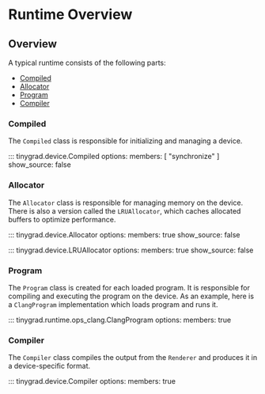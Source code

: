 # Runtime Overview

## Overview

A typical runtime consists of the following parts:

- [Compiled](#compiled)
- [Allocator](#allocator)
- [Program](#program)
- [Compiler](#compiler)

### Compiled

The `Compiled` class is responsible for initializing and managing a device.

::: tinygrad.device.Compiled
    options:
        members: [
            "synchronize"
        ]
        show_source: false

### Allocator

The `Allocator` class is responsible for managing memory on the device. There is also a version called the `LRUAllocator`, which caches allocated buffers to optimize performance.

::: tinygrad.device.Allocator
    options:
        members: true
        show_source: false

::: tinygrad.device.LRUAllocator
    options:
        members: true
        show_source: false

### Program

The `Program` class is created for each loaded program. It is responsible for compiling and executing the program on the device. As an example, here is a `ClangProgram` implementation which loads program and runs it.

::: tinygrad.runtime.ops_clang.ClangProgram
    options:
        members: true

### Compiler

The `Compiler` class compiles the output from the `Renderer` and produces it in a device-specific format.

::: tinygrad.device.Compiler
    options:
        members: true
